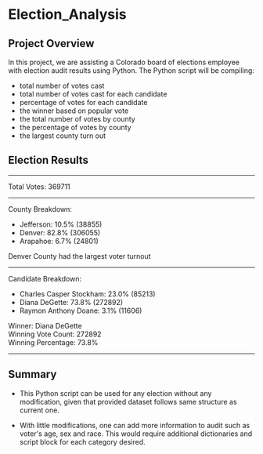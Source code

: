 # Election_Analysis
## Project Overview
In this project, we are assisting a Colorado board of elections employee with election audit results using Python. 
The Python script will be compiling:
- total number of votes cast
- total number of votes cast for each candidate
- percentage of votes for each candidate
- the winner based on popular vote
- the total number of votes by county
- the percentage of votes by county
- the largest county turn out

## Election Results
-------------------
Total Votes: 369711

----------

County Breakdown:
 - Jefferson: 10.5% (38855)
 - Denver: 82.8% (306055)
 - Arapahoe: 6.7% (24801)

Denver County had the largest voter turnout

-------

Candidate Breakdown:
 - Charles Casper Stockham: 23.0% (85213)
 - Diana DeGette: 73.8% (272892)
 - Raymon Anthony Doane: 3.1% (11606)

Winner: Diana DeGette  
Winning Vote Count: 272892  
Winning Percentage: 73.8%  

----------

## Summary
- This Python script can be used for any election without any modification, given that provided dataset follows same structure as current one.

- With little modifications, one can add more information to audit such as voter's age, sex and race. This would require additional dictionaries and script block for each category desired.

